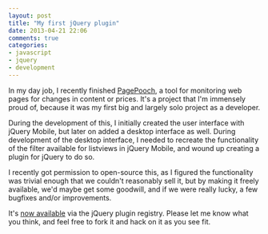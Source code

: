 ```yaml
---
layout: post
title: "My first jQuery plugin"
date: 2013-04-21 22:06
comments: true
categories: 
- javascript
- jquery
- development
---
```


In my day job, I recently finished [PagePooch](https://www.pagepooch.com/), a tool for monitoring web pages for changes in content or prices. It's a project that I'm immensely proud of, because it was my first big and largely solo project as a developer.

During the development of this, I initially created the user interface with jQuery Mobile, but later on added a desktop interface as well. During development of the desktop interface, I needed to recreate the functionality of the filter available for listviews in jQuery Mobile, and wound up creating a plugin for jQuery to do so.

I recently got permission to open-source this, as I figured the functionality was trivial enough that we couldn't reasonably sell it, but by making it freely available, we'd maybe get some goodwill, and if we were really lucky, a few bugfixes and/or improvements.

It's [now available](http://plugins.jquery.com/listfilter/) via the jQuery plugin registry. Please let me know what you think, and feel free to fork it and hack on it as you see fit.
